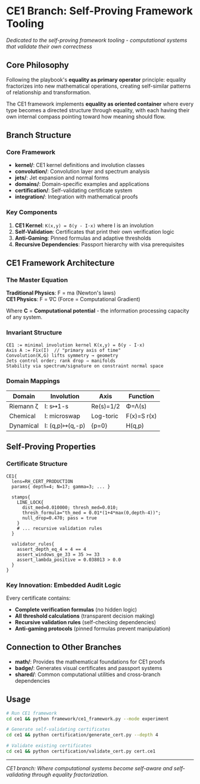 # CE1 Branch: Self-Proving Framework Tooling

*Dedicated to the self-proving framework tooling - computational systems that validate their own correctness*

## Core Philosophy

Following the playbook's **equality as primary operator** principle: equality fractorizes into new mathematical operations, creating self-similar patterns of relationship and transformation.

The CE1 framework implements **equality as oriented container** where every type becomes a directed structure through equality, with each having their own internal compass pointing toward how meaning should flow.

## Branch Structure

### Core Framework
- **kernel/**: CE1 kernel definitions and involution classes
- **convolution/**: Convolution layer and spectrum analysis
- **jets/**: Jet expansion and normal forms
- **domains/**: Domain-specific examples and applications
- **certification/**: Self-validating certificate system
- **integration/**: Integration with mathematical proofs

### Key Components
1. **CE1 Kernel**: `K(x,y) = δ(y - I·x)` where I is an involution
2. **Self-Validation**: Certificates that print their own verification logic
3. **Anti-Gaming**: Pinned formulas and adaptive thresholds
4. **Recursive Dependencies**: Passport hierarchy with visa prerequisites

## CE1 Framework Architecture

### The Master Equation
**Traditional Physics**: F = ma (Newton's laws)  
**CE1 Physics**: F = ∇C (Force = Computational Gradient)

Where **C** = **Computational potential** - the information processing capacity of any system.

### Invariant Structure
```
CE1 := minimal involution kernel K(x,y) = δ(y - I·x)
Axis A := Fix(I)  // "primary axis of time"
Convolution(K,G) lifts symmetry → geometry
Jets control order; rank drop ⇒ manifolds
Stability via spectrum/signature on constraint normal space
```

### Domain Mappings

| Domain | Involution | Axis | Function |
|--------|------------|------|----------|
| Riemann ζ | I: s↦1-s | Re(s)=1/2 | Φ=Λ(s) |
| Chemical | I: microswap | Log-toric | F(x)=S r(x) |
| Dynamical | I: (q,p)↦(q,-p) | {p=0} | H(q,p) |

## Self-Proving Properties

### Certificate Structure
```
CE1{
  lens=RH_CERT_PRODUCTION
  params{ depth=4; N=17; gamma=3; ... }
  
  stamps{
    LINE_LOCK{ 
      dist_med=0.010000; thresh_med=0.010;
      thresh_formula="th_med = 0.01*(1+4*max(0,depth-4))";
      null_drop=0.470; pass = true 
    }
    # ... recursive validation rules
  }
  
  validator_rules{
    assert_depth_eq_4 = 4 == 4
    assert_windows_ge_33 = 35 >= 33
    assert_lambda_positive = 0.038013 > 0.0
  }
}
```

### Key Innovation: Embedded Audit Logic
Every certificate contains:
- **Complete verification formulas** (no hidden logic)
- **All threshold calculations** (transparent decision making)
- **Recursive validation rules** (self-checking dependencies)
- **Anti-gaming protocols** (pinned formulas prevent manipulation)

## Connection to Other Branches

- **math/**: Provides the mathematical foundations for CE1 proofs
- **badge/**: Generates visual certificates and passport systems
- **shared/**: Common computational utilities and cross-branch dependencies

## Usage

```bash
# Run CE1 framework
cd ce1 && python framework/ce1_framework.py --mode experiment

# Generate self-validating certificates
cd ce1 && python certification/generate_cert.py --depth 4

# Validate existing certificates
cd ce1 && python certification/validate_cert.py cert.ce1
```

---

*CE1 branch: Where computational systems become self-aware and self-validating through equality fractorization.*

